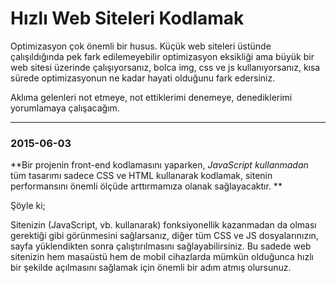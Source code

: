 # Hızlı Web Siteleri Kodlamak

Optimizasyon çok önemli bir husus. Küçük web siteleri üstünde çalışıldığında pek fark edilemeyebilir optimizasyon eksikliği ama büyük bir web sitesi üzerinde çalışıyorsanız, bolca img, css ve js kullanıyorsanız, kısa sürede optimizasyonun ne kadar hayati olduğunu fark edersiniz.

Aklıma gelenleri not etmeye, not ettiklerimi denemeye, denediklerimi yorumlamaya çalışacağım.

---

### 2015-06-03

**Bir projenin front-end kodlamasını yaparken, _JavaScript kullanmadan_ tüm tasarımı sadece CSS ve HTML kullanarak kodlamak, sitenin performansını önemli ölçüde arttırmamıza olanak sağlayacaktır. **

Şöyle ki;

Sitenizin (JavaScript, vb. kullanarak) fonksiyonellik kazanmadan da olması gerektiği gibi görünmesini sağlarsanız, diğer tüm CSS ve JS dosyalarınızın, sayfa yüklendikten sonra çalıştırılmasını sağlayabilirsiniz. Bu sadede web sitenizin hem masaüstü hem de mobil cihazlarda mümkün olduğunca hızlı bir şekilde açılmasını sağlamak için önemli bir adım atmış olursunuz.